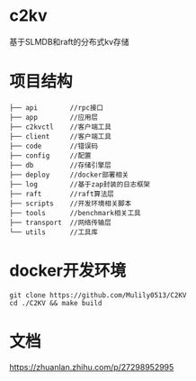 # c2kv
基于SLMDB和raft的分布式kv存储
# 项目结构
```
├── api        //rpc接口
├── app        //应用层
├── c2kvctl    //客户端工具
├── client     //客户端工具
├── code       //错误码
├── config     //配置
├── db         //存储引擎层
├── deploy     //docker部署相关
├── log        //基于zap封装的日志框架   
├── raft       //raft算法层
├── scripts    //开发环境相关脚本
├── tools      //benchmark相关工具
├── transport  //网络传输层
└── utils      //工具库
```
# docker开发环境
```
git clone https://github.com/Mulily0513/C2KV
cd ./C2KV && make build
```
# 文档
https://zhuanlan.zhihu.com/p/27298952995

